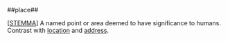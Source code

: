 ##place##

\[[STEMMA](SOURCES.md#STEMMA)\] A named point or area deemed to have significance to humans. Contrast with [location](location.md) and [address](address.md).
